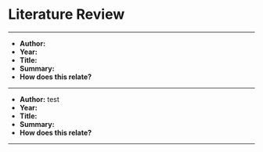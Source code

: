 # Literature Review

* * *

- **Author:**
- **Year:**
- **Title:**
- **Summary:**
- **How does this relate?**

* * *

- **Author:** test
- **Year:**
- **Title:**
- **Summary:**
- **How does this relate?**

* * *
